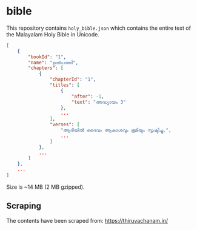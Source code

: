 # bible

This repository contains `holy_bible.json` which contains the entire text of the Malayalam Holy Bible in Unicode.

```json
[
    {
        "bookId": "1",
        "name": "ഉല്‍‍പത്തി",
        "chapters": [
            {
                "chapterId": "1",
                "titles": [
                    {
                        "after": -1,
                        "text": "അദ്ധ്യായം 3"
                    },
                    ...
                ],
                "verses": [
                    "ആദിയില്‍ ദൈവം ആകാശവും ഭൂമിയും സൃഷ്ടിച്ചു.",
                    ...
                ]
            },
            ...
        ]
    },
    ...
]
```

Size is ~14 MB (2 MB gzipped).

## Scraping

The contents have been scraped from: https://thiruvachanam.in/

